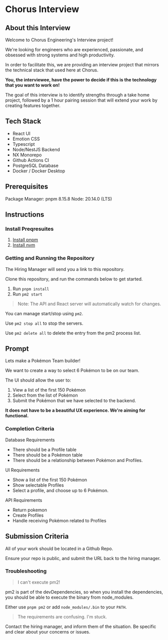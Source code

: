 # Chorus Interview

## About this Interview

Welcome to Chorus Engineering's Interview project!

We're looking for engineers who are experienced, passionate, and obsessed with strong systems and high productivity.

In order to facilitate this, we are providing an interview project that mirrors the technical stack that used
here at Chorus.

**You, the interviewee, have the power to decide if this is the technology that you want to work on!**

The goal of this interview is to identify strengths through a take home project, followed by
a 1 hour pairing session that will extend your work by creating features together.

## Tech Stack

- React UI
- Emotion CSS
- Typescript
- Node/NestJS Backend
- NX Monorepo
- Github Actions CI
- PostgreSQL Database
- Docker / Docker Desktop

## Prerequisites

Package Manager: pnpm 8.15.8
Node: 20.14.0 (LTS)

## Instructions

### Install Preqresuites
1. [Install pnpm](https://pnpm.io/installation)
2. [Install nvm](https://github.com/nvm-sh/nvm?tab=readme-ov-file#installing-and-updating)


### Getting and Running the Repository

The Hiring Manager will send you a link to this repository.

Clone this repository, and run the commands below to get started.

1. Run `pnpm install`
2. Run `pm2 start`

> Note: The API and React server will automatically watch for changes.

You can manage start/stop using `pm2`.

Use `pm2 stop all` to stop the servers.

Use `pm2 delete all` to delete the entry from the pm2 process list.

## Prompt

Lets make a Pokémon Team builder!

We want to create a way to select 6 Pokémon to be on our team.

The UI should allow the user to:

1. View a list of the first 150 Pokémon
2. Select from the list of Pokémon
3. Submit the Pokémon that we have selected to the backend.

**It does not have to be a beautiful UX experience. We're aiming for functional.**

### Completion Criteria

Database Requirements

- There should be a Profile table
- There should be a Pokémon table
- There should be a relationship between Pokémon and Profiles.

UI Requirements

- Show a list of the first 150 Pokémon
- Show selectable Profiles
- Select a profile, and choose up to 6 Pokémon.

API Requirements

- Return pokemon
- Create Profiles
- Handle receiving Pokémon related to Profiles

## Submission Criteria

All of your work should be located in a Github Repo.

Ensure your repo is public, and submit the URL back to the hiring manager.

### Troubleshooting

> I can't execute pm2!

pm2 is part of the devDependencies, so when you install the dependencies, you should be able to
execute the binary from node_modules.

Either use `pnpm pm2` or add `node_modules/.bin` to your `PATH`.

> The requirements are confusing. I'm stuck.

Contact the hiring manager, and inform them of the situation. Be specific and clear about your concerns or issues.

